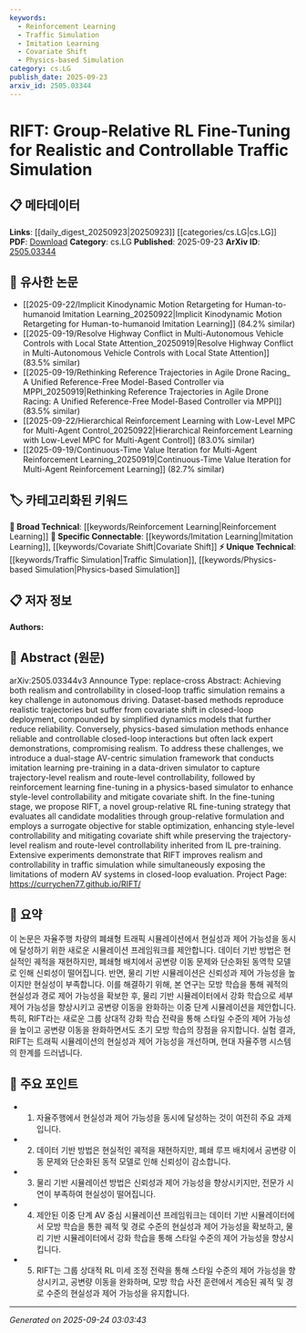 ```yaml
---
keywords:
  - Reinforcement Learning
  - Traffic Simulation
  - Imitation Learning
  - Covariate Shift
  - Physics-based Simulation
category: cs.LG
publish_date: 2025-09-23
arxiv_id: 2505.03344
---
```


<!-- KEYWORD_LINKING_METADATA:
{
  "processed_timestamp": "2025-09-24T03:03:43.386096",
  "vocabulary_version": "1.0",
  "selected_keywords": [
    "Reinforcement Learning",
    "Traffic Simulation",
    "Imitation Learning",
    "Covariate Shift",
    "Physics-based Simulation"
  ],
  "rejected_keywords": [],
  "similarity_scores": {
    "Reinforcement Learning": 0.82,
    "Traffic Simulation": 0.78,
    "Imitation Learning": 0.77,
    "Covariate Shift": 0.75,
    "Physics-based Simulation": 0.74
  },
  "extraction_method": "AI_prompt_based",
  "budget_applied": true,
  "candidates_json": {
    "candidates": [
      {
        "surface": "Reinforcement Learning",
        "canonical": "Reinforcement Learning",
        "aliases": [
          "RL"
        ],
        "category": "broad_technical",
        "rationale": "Reinforcement Learning is a fundamental technique used in the proposed RIFT strategy, linking it to broader machine learning contexts.",
        "novelty_score": 0.45,
        "connectivity_score": 0.88,
        "specificity_score": 0.7,
        "link_intent_score": 0.82
      },
      {
        "surface": "Traffic Simulation",
        "canonical": "Traffic Simulation",
        "aliases": [
          "Traffic Modeling"
        ],
        "category": "unique_technical",
        "rationale": "Traffic Simulation is central to the paper's focus, providing a unique context for applying RL techniques.",
        "novelty_score": 0.65,
        "connectivity_score": 0.75,
        "specificity_score": 0.85,
        "link_intent_score": 0.78
      },
      {
        "surface": "Imitation Learning",
        "canonical": "Imitation Learning",
        "aliases": [
          "IL"
        ],
        "category": "specific_connectable",
        "rationale": "Imitation Learning is used in the pre-training phase, crucial for understanding the dual-stage simulation framework.",
        "novelty_score": 0.55,
        "connectivity_score": 0.8,
        "specificity_score": 0.72,
        "link_intent_score": 0.77
      },
      {
        "surface": "Covariate Shift",
        "canonical": "Covariate Shift",
        "aliases": [
          "Distribution Shift"
        ],
        "category": "specific_connectable",
        "rationale": "Addressing Covariate Shift is a key challenge in the paper, linking to broader discussions on model reliability.",
        "novelty_score": 0.6,
        "connectivity_score": 0.78,
        "specificity_score": 0.76,
        "link_intent_score": 0.75
      },
      {
        "surface": "Physics-based Simulator",
        "canonical": "Physics-based Simulation",
        "aliases": [
          "Physics Simulation"
        ],
        "category": "unique_technical",
        "rationale": "Physics-based Simulation is essential for achieving controllability, a core aspect of the paper's methodology.",
        "novelty_score": 0.68,
        "connectivity_score": 0.7,
        "specificity_score": 0.8,
        "link_intent_score": 0.74
      }
    ],
    "ban_list_suggestions": [
      "realism",
      "controllability",
      "closed-loop"
    ]
  },
  "decisions": [
    {
      "candidate_surface": "Reinforcement Learning",
      "resolved_canonical": "Reinforcement Learning",
      "decision": "linked",
      "scores": {
        "novelty": 0.45,
        "connectivity": 0.88,
        "specificity": 0.7,
        "link_intent": 0.82
      }
    },
    {
      "candidate_surface": "Traffic Simulation",
      "resolved_canonical": "Traffic Simulation",
      "decision": "linked",
      "scores": {
        "novelty": 0.65,
        "connectivity": 0.75,
        "specificity": 0.85,
        "link_intent": 0.78
      }
    },
    {
      "candidate_surface": "Imitation Learning",
      "resolved_canonical": "Imitation Learning",
      "decision": "linked",
      "scores": {
        "novelty": 0.55,
        "connectivity": 0.8,
        "specificity": 0.72,
        "link_intent": 0.77
      }
    },
    {
      "candidate_surface": "Covariate Shift",
      "resolved_canonical": "Covariate Shift",
      "decision": "linked",
      "scores": {
        "novelty": 0.6,
        "connectivity": 0.78,
        "specificity": 0.76,
        "link_intent": 0.75
      }
    },
    {
      "candidate_surface": "Physics-based Simulator",
      "resolved_canonical": "Physics-based Simulation",
      "decision": "linked",
      "scores": {
        "novelty": 0.68,
        "connectivity": 0.7,
        "specificity": 0.8,
        "link_intent": 0.74
      }
    }
  ]
}
-->

# RIFT: Group-Relative RL Fine-Tuning for Realistic and Controllable Traffic Simulation

## 📋 메타데이터

**Links**: [[daily_digest_20250923|20250923]] [[categories/cs.LG|cs.LG]]
**PDF**: [Download](https://arxiv.org/pdf/2505.03344.pdf)
**Category**: cs.LG
**Published**: 2025-09-23
**ArXiv ID**: [2505.03344](https://arxiv.org/abs/2505.03344)

## 🔗 유사한 논문
- [[2025-09-22/Implicit Kinodynamic Motion Retargeting for Human-to-humanoid Imitation Learning_20250922|Implicit Kinodynamic Motion Retargeting for Human-to-humanoid Imitation Learning]] (84.2% similar)
- [[2025-09-19/Resolve Highway Conflict in Multi-Autonomous Vehicle Controls with Local State Attention_20250919|Resolve Highway Conflict in Multi-Autonomous Vehicle Controls with Local State Attention]] (83.5% similar)
- [[2025-09-19/Rethinking Reference Trajectories in Agile Drone Racing_ A Unified Reference-Free Model-Based Controller via MPPI_20250919|Rethinking Reference Trajectories in Agile Drone Racing: A Unified Reference-Free Model-Based Controller via MPPI]] (83.5% similar)
- [[2025-09-22/Hierarchical Reinforcement Learning with Low-Level MPC for Multi-Agent Control_20250922|Hierarchical Reinforcement Learning with Low-Level MPC for Multi-Agent Control]] (83.0% similar)
- [[2025-09-19/Continuous-Time Value Iteration for Multi-Agent Reinforcement Learning_20250919|Continuous-Time Value Iteration for Multi-Agent Reinforcement Learning]] (82.7% similar)

## 🏷️ 카테고리화된 키워드
**🧠 Broad Technical**: [[keywords/Reinforcement Learning|Reinforcement Learning]]
**🔗 Specific Connectable**: [[keywords/Imitation Learning|Imitation Learning]], [[keywords/Covariate Shift|Covariate Shift]]
**⚡ Unique Technical**: [[keywords/Traffic Simulation|Traffic Simulation]], [[keywords/Physics-based Simulation|Physics-based Simulation]]

## 📋 저자 정보

**Authors:** 

## 📄 Abstract (원문)

arXiv:2505.03344v3 Announce Type: replace-cross 
Abstract: Achieving both realism and controllability in closed-loop traffic simulation remains a key challenge in autonomous driving. Dataset-based methods reproduce realistic trajectories but suffer from covariate shift in closed-loop deployment, compounded by simplified dynamics models that further reduce reliability. Conversely, physics-based simulation methods enhance reliable and controllable closed-loop interactions but often lack expert demonstrations, compromising realism. To address these challenges, we introduce a dual-stage AV-centric simulation framework that conducts imitation learning pre-training in a data-driven simulator to capture trajectory-level realism and route-level controllability, followed by reinforcement learning fine-tuning in a physics-based simulator to enhance style-level controllability and mitigate covariate shift. In the fine-tuning stage, we propose RIFT, a novel group-relative RL fine-tuning strategy that evaluates all candidate modalities through group-relative formulation and employs a surrogate objective for stable optimization, enhancing style-level controllability and mitigating covariate shift while preserving the trajectory-level realism and route-level controllability inherited from IL pre-training. Extensive experiments demonstrate that RIFT improves realism and controllability in traffic simulation while simultaneously exposing the limitations of modern AV systems in closed-loop evaluation. Project Page: https://currychen77.github.io/RIFT/

## 📝 요약

이 논문은 자율주행 차량의 폐쇄형 트래픽 시뮬레이션에서 현실성과 제어 가능성을 동시에 달성하기 위한 새로운 시뮬레이션 프레임워크를 제안합니다. 데이터 기반 방법은 현실적인 궤적을 재현하지만, 폐쇄형 배치에서 공변량 이동 문제와 단순화된 동역학 모델로 인해 신뢰성이 떨어집니다. 반면, 물리 기반 시뮬레이션은 신뢰성과 제어 가능성을 높이지만 현실성이 부족합니다. 이를 해결하기 위해, 본 연구는 모방 학습을 통해 궤적의 현실성과 경로 제어 가능성을 확보한 후, 물리 기반 시뮬레이터에서 강화 학습으로 세부 제어 가능성을 향상시키고 공변량 이동을 완화하는 이중 단계 시뮬레이션을 제안합니다. 특히, RIFT라는 새로운 그룹 상대적 강화 학습 전략을 통해 스타일 수준의 제어 가능성을 높이고 공변량 이동을 완화하면서도 초기 모방 학습의 장점을 유지합니다. 실험 결과, RIFT는 트래픽 시뮬레이션의 현실성과 제어 가능성을 개선하며, 현대 자율주행 시스템의 한계를 드러냅니다.

## 🎯 주요 포인트

- 1. 자율주행에서 현실성과 제어 가능성을 동시에 달성하는 것이 여전히 주요 과제입니다.
- 2. 데이터 기반 방법은 현실적인 궤적을 재현하지만, 폐쇄 루프 배치에서 공변량 이동 문제와 단순화된 동적 모델로 인해 신뢰성이 감소합니다.
- 3. 물리 기반 시뮬레이션 방법은 신뢰성과 제어 가능성을 향상시키지만, 전문가 시연이 부족하여 현실성이 떨어집니다.
- 4. 제안된 이중 단계 AV 중심 시뮬레이션 프레임워크는 데이터 기반 시뮬레이터에서 모방 학습을 통한 궤적 및 경로 수준의 현실성과 제어 가능성을 확보하고, 물리 기반 시뮬레이터에서 강화 학습을 통해 스타일 수준의 제어 가능성을 향상시킵니다.
- 5. RIFT는 그룹 상대적 RL 미세 조정 전략을 통해 스타일 수준의 제어 가능성을 향상시키고, 공변량 이동을 완화하며, 모방 학습 사전 훈련에서 계승된 궤적 및 경로 수준의 현실성과 제어 가능성을 유지합니다.


---

*Generated on 2025-09-24 03:03:43*